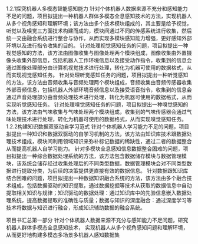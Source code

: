 1.2.1探究机器人多模态智能感知能力
针对个体机器人数据来源不充分和感知能力不足的问题，项目拟提出一种机器人群体多模态全息感知技术的方法，实现机器人从多个视角感知和理解环境；该方法由多个技术模块组成的，其主要是给予视觉，听觉以及嗅觉三方面技术构建而成的，模块间通过不同的传感系统进行收集，然后统一交由融合系统进行整合与协作，从而实现多模块感知能力增强，更好感知外部环境以及进行指令收集的目的。
针对处理视觉感知任务的问题，项目拟提出一种视觉感知的方法，该方法由图像收集与图像处理两个模块组成，图像收集由外置摄像头收集外部信息，包括机器人工作环境信息以及接受动作指令，收集到的信息会通过图像处理部分由计算机视觉技术进行处理，转化为机器可使用的数据格式，从而实现视觉感知任务。
针对处理听觉感知任务的问题，项目拟提出一种听觉感知的方法，该方法由音频收集与音频处理两个模块组成，音频收集由音频传感器收集外部音频信息，包括机器人外部环境音频信息以及接受语音指令，收集到的信息会通过声音处理部分由音频处理技术进行处理，转化为机器可使用的数据格式，从而实现听觉感知任务。
针对处理嗅觉感知任务的问题，项目拟提出一种嗅觉感知的方法，该方法由气味收集与气味处理两个模块组成，收集到的气味传感器会通过气味处理技术进行处理，转化为机器可使用的数据格式，从而实现嗅觉感知任务。
1.2.2构建知识数据双驱动自学习范式
针对个体机器人学习能力不足的问题，项目拟提出一种知识和数据双驱动的自学习机制的方法，该方法由知识库技术跟数据处理技术组成，模块间利用领域知识来弥补标记数据的稀缺性，通过二者的数据整合从而提高机器人自学习能力。
针对多模块全息感知信息数据整合困难的问题，项目拟提出一种综合数据处理系统的方法，该方法包含数据储存模块与数据管理模块，该系统会储存经过收集处理后的不同类型数据，数据管理模块会对不同类型数据进行提取分类，为后续的决策提供更直接有效的数据信息。
针对数据跟知识库结合困难的问题，项目拟提出一种数据知识融合系统的方法，该方法由多个融合技术组成，包括数据驱动的知识提取，通过数据挖掘等技术从获取的数据信息中自动提取相关知识与规律；知识驱动的数据处理：通过知识库中的先验信息嵌入数据处理系统，提高数据提取的准确性与质量；数据与知识的深度融合：通过深度学习等技术将数据与知识进行融合，形成知识辅助数据的融合系统。




项目书汇总第一部分
针对个体机器人数据来源不充分与感知能力不足问题，研究机器人群体多模态全息感知技术，
实现机器人从多个视角感知问题和理解环境，从而更好地构建多模态多场景多机器人感知数据集

